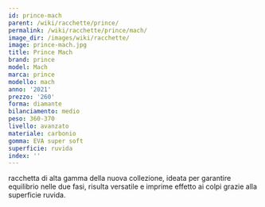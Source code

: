 ```yaml
---
id: prince-mach
parent: /wiki/racchette/prince/
permalink: /wiki/racchette/prince/mach/
image_dir: /images/wiki/racchette/
image: prince-mach.jpg
title: Prince Mach
brand: prince
model: Mach
marca: prince
modello: mach
anno: '2021'
prezzo: '260'
forma: diamante
bilanciamento: medio
peso: 360-370
livello: avanzato
materiale: carbonio
gomma: EVA super soft
superficie: ruvida
index: ''
---
```

racchetta di alta gamma della nuova collezione, ideata per garantire equilibrio nelle due fasi, risulta versatile e imprime effetto ai colpi grazie alla superficie ruvida.